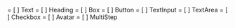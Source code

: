 = [ ] Text
= [ ] Heading
= [ ] Box
= [ ] Button
= [ ] TextInput
= [ ] TextArea
= [ ] Checkbox
= [ ] Avatar
= [ ] MultiStep
